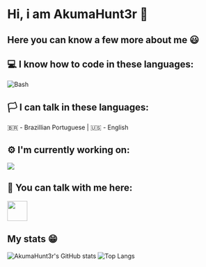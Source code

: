 # Hi, i am AkumaHunt3r 👋
##  Here you can know a few more about me 😃

## 💻 I know how to code in these languages:
![Bash](https://www.vectorlogo.zone/logos/gnu_bash/gnu_bash-icon.svg)

## 🏳️ I can talk in these languages:
🇧🇷 - Brazillian Portuguese
|
🇺🇸️ - English

## ⚙️ I'm currently working on: 
[<img src="https://github-readme-stats.vercel.app/api/pin/?username=AkumaHunt3r&repo=OptimKernel&theme=tokyonight">](https://github.com/AkumaHunt3r/OptimKernel)

## 💬 You can talk with me here: 
[<img src="https://www.vectorlogo.zone/logos/telegram/telegram-tile.svg" width="46">](https://t.me/AkumaHunt3r)

## My stats 😁️
![AkumaHunt3r's GitHub stats](https://github-readme-stats.vercel.app/api?username=AkumaHunt3r&show_icons=true&theme=tokyonight)
![Top Langs](https://github-readme-stats.vercel.app/api/top-langs/?username=AkumaHunt3r&layout=compact&theme=tokyonight)
